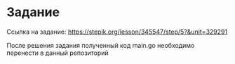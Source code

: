 # Задание

Ссылка на задание: https://stepik.org/lesson/345547/step/5?&unit=329291

После решения задания полученный код main.go необходимо перенести в данный репозиторий
